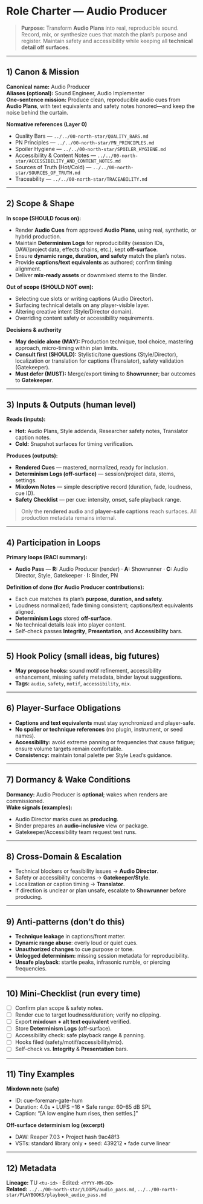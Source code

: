 # Role Charter — Audio Producer

> **Purpose:** Transform **Audio Plans** into real, reproducible sound. Record, mix, or synthesize cues that match the plan’s purpose and register. Maintain safety and accessibility while keeping all **technical detail off surfaces**.

---

## 1) Canon & Mission

**Canonical name:** Audio Producer  
**Aliases (optional):** Sound Engineer, Audio Implementer  
**One-sentence mission:** Produce clean, reproducible audio cues from **Audio Plans**, with text equivalents and safety notes honored—and keep the noise behind the curtain.

**Normative references (Layer 0)**

- Quality Bars — `../../00-north-star/QUALITY_BARS.md`  
- PN Principles — `../../00-north-star/PN_PRINCIPLES.md`  
- Spoiler Hygiene — `../../00-north-star/SPOILER_HYGIENE.md`  
- Accessibility & Content Notes — `../../00-north-star/ACCESSIBILITY_AND_CONTENT_NOTES.md`  
- Sources of Truth (Hot/Cold) — `../../00-north-star/SOURCES_OF_TRUTH.md`  
- Traceability — `../../00-north-star/TRACEABILITY.md`

---

## 2) Scope & Shape

**In scope (SHOULD focus on):**

- Render **Audio Cues** from approved **Audio Plans**, using real, synthetic, or hybrid production.  
- Maintain **Determinism Logs** for reproducibility (session IDs, DAW/project data, effects chains, etc.), kept **off-surface**.  
- Ensure **dynamic range, duration, and safety** match the plan’s notes.  
- Provide **captions/text equivalents** as authored; confirm timing alignment.  
- Deliver **mix-ready assets** or downmixed stems to the Binder.  

**Out of scope (SHOULD NOT own):**

- Selecting cue slots or writing captions (Audio Director).  
- Surfacing technical details on any player-visible layer.  
- Altering creative intent (Style/Director domain).  
- Overriding content safety or accessibility requirements.

**Decisions & authority**

- **May decide alone (MAY):** Production technique, tool choice, mastering approach, micro-timing within plan limits.  
- **Consult first (SHOULD):** Stylistic/tone questions (Style/Director), localization or translation for captions (Translator), safety validation (Gatekeeper).  
- **Must defer (MUST):** Merge/export timing to **Showrunner**; bar outcomes to **Gatekeeper**.

---

## 3) Inputs & Outputs (human level)

**Reads (inputs):**

- **Hot:** Audio Plans, Style addenda, Researcher safety notes, Translator caption notes.  
- **Cold:** Snapshot surfaces for timing verification.

**Produces (outputs):**

- **Rendered Cues** — mastered, normalized, ready for inclusion.  
- **Determinism Logs (off-surface)** — session/project data, stems, settings.  
- **Mixdown Notes** — simple descriptive record (duration, fade, loudness, cue ID).  
- **Safety Checklist** — per cue: intensity, onset, safe playback range.  

> Only the **rendered audio** and **player-safe captions** reach surfaces. All production metadata remains internal.

---

## 4) Participation in Loops

**Primary loops (RACI summary):**

- **Audio Pass** — **R:** Audio Producer (render) · **A:** Showrunner · **C:** Audio Director, Style, Gatekeeper · **I:** Binder, PN

**Definition of done (for Audio Producer contributions):**

- Each cue matches its plan’s **purpose, duration, and safety**.  
- Loudness normalized; fade timing consistent; captions/text equivalents aligned.  
- **Determinism Logs** stored **off-surface**.  
- No technical details leak into player content.  
- Self-check passes **Integrity**, **Presentation**, and **Accessibility** bars.

---

## 5) Hook Policy (small ideas, big futures)

- **May propose hooks:** sound motif refinement, accessibility enhancement, missing safety metadata, binder layout suggestions.  
- **Tags:** `audio`, `safety`, `motif`, `accessibility`, `mix`.

---

## 6) Player-Surface Obligations

- **Captions and text equivalents** must stay synchronized and player-safe.  
- **No spoiler or technique references** (no plugin, instrument, or seed names).  
- **Accessibility:** avoid extreme panning or frequencies that cause fatigue; ensure volume targets remain comfortable.  
- **Consistency:** maintain tonal palette per Style Lead’s guidance.

---

## 7) Dormancy & Wake Conditions

**Dormancy:** Audio Producer is **optional**; wakes when renders are commissioned.  
**Wake signals (examples):**

- Audio Director marks cues as **producing**.  
- Binder prepares an **audio-inclusive** view or package.  
- Gatekeeper/Accessibility team request test runs.

---

## 8) Cross-Domain & Escalation

- Technical blockers or feasibility issues → **Audio Director**.  
- Safety or accessibility concerns → **Gatekeeper/Style**.  
- Localization or caption timing → **Translator**.  
- If direction is unclear or plan unsafe, escalate to **Showrunner** before producing.

---

## 9) Anti-patterns (don’t do this)

- **Technique leakage** in captions/front matter.  
- **Dynamic range abuse**: overly loud or quiet cues.  
- **Unauthorized changes** to cue purpose or tone.  
- **Unlogged determinism:** missing session metadata for reproducibility.  
- **Unsafe playback**: startle peaks, infrasonic rumble, or piercing frequencies.

---

## 10) Mini-Checklist (run every time)

- [ ] Confirm plan scope & safety notes.  
- [ ] Render cue to target loudness/duration; verify no clipping.  
- [ ] Export **mixdown + alt text equivalent** verified.  
- [ ] Store **Determinism Logs** (off-surface).  
- [ ] Accessibility check: safe playback range & panning.  
- [ ] Hooks filed (safety/motif/accessibility/mix).  
- [ ] Self-check vs. **Integrity** & **Presentation** bars.

---

## 11) Tiny Examples

**Mixdown note (safe)**  

- ID: cue-foreman-gate-hum  
- Duration: 4.0s • LUFS −16 • Safe range: 60–85 dB SPL  
- Caption: “[A low engine hum rises, then settles.]”

**Off-surface determinism log (excerpt)**  

- DAW: Reaper 7.03 • Project hash 9ac48f3  
- VSTs: standard library only • seed: 439212 • fade curve linear

---

## 12) Metadata

**Lineage:** TU `<tu-id>` · Edited: `<YYYY-MM-DD>`  
**Related:** `../../00-north-star/LOOPS/audio_pass.md`, `../../00-north-star/PLAYBOOKS/playbook_audio_pass.md`
